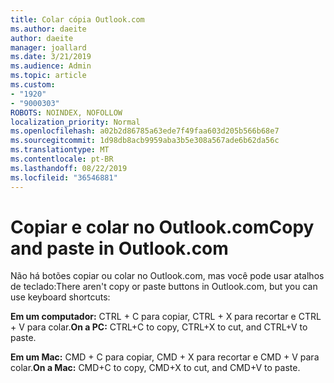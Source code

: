 ```yaml
---
title: Colar cópia Outlook.com
ms.author: daeite
author: daeite
manager: joallard
ms.date: 3/21/2019
ms.audience: Admin
ms.topic: article
ms.custom:
- "1920"
- "9000303"
ROBOTS: NOINDEX, NOFOLLOW
localization_priority: Normal
ms.openlocfilehash: a02b2d86785a63ede7f49faa603d205b566b68e7
ms.sourcegitcommit: 1d98db8acb9959aba3b5e308a567ade6b62da56c
ms.translationtype: MT
ms.contentlocale: pt-BR
ms.lasthandoff: 08/22/2019
ms.locfileid: "36546881"
---
```

# <a name="copy-and-paste-in-outlookcom"></a><span data-ttu-id="c5f5f-102">Copiar e colar no Outlook.com</span><span class="sxs-lookup"><span data-stu-id="c5f5f-102">Copy and paste in Outlook.com</span></span>

<span data-ttu-id="c5f5f-103">Não há botões copiar ou colar no Outlook.com, mas você pode usar atalhos de teclado:</span><span class="sxs-lookup"><span data-stu-id="c5f5f-103">There aren't copy or paste buttons in Outlook.com, but you can use keyboard shortcuts:</span></span>

<span data-ttu-id="c5f5f-104">**Em um computador:** CTRL + C para copiar, CTRL + X para recortar e CTRL + V para colar.</span><span class="sxs-lookup"><span data-stu-id="c5f5f-104">**On a PC:** CTRL+C to copy, CTRL+X to cut, and CTRL+V to paste.</span></span>

<span data-ttu-id="c5f5f-105">**Em um Mac:** CMD + C para copiar, CMD + X para recortar e CMD + V para colar.</span><span class="sxs-lookup"><span data-stu-id="c5f5f-105">**On a Mac:** CMD+C to copy, CMD+X to cut, and CMD+V to paste.</span></span>